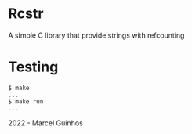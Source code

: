 # Rcstr
A simple C library that provide strings with refcounting

# Testing
```
$ make
...
$ make run
...
```

2022 - Marcel Guinhos
